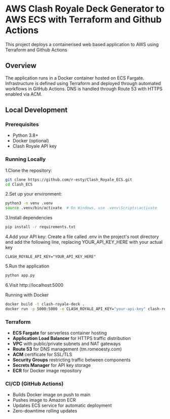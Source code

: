# AWS Clash Royale Deck Generator to AWS ECS with Terraform and Github Actions

This project deploys a containerised web based application to AWS using Terraform and Github Actions

## Overview 

The application runs in a Docker container hosted on ECS Fargate. Infrastructure is defined using Terraform and deployed through automated workflows in GitHub Actions. DNS is handled through Route 53 with HTTPS enabled via ACM.

##  Local Development

### Prerequisites
- Python 3.8+
- Docker (optional)
- Clash Royale API key

### Running Locally

1.Clone the repository:
```bash
git clone https://github.com/r-esty/Clash_Royale_ECS.git
cd Clash_ECS
```
2.Set up your environment:
```bash
python3 -m venv .venv
source .venv/bin/activate  # On Windows, use .venv\Scripts\activate
```
3.Install dependencies
```bash
pip install -r requirements.txt
```
4.Add your API key:
Create a file called .env in the project's root directory and add the following line, replacing YOUR_API_KEY_HERE with your actual key
```
CLASH_ROYALE_API_KEY="YOUR_API_KEY_HERE"
```
5.Run the application
```bash
python app.py
```
6.Visit http://localhost:5000

Running with Docker
```bash
docker build -t clash-royale-deck .
docker run -p 5000:5000 -e CLASH_ROYALE_API_KEY="your-api-key" clash-royale-deck
```
### Terraform
- **ECS Fargate** for serverless container hosting
- **Application Load Balancer** for HTTPS traffic distribution  
- **VPC** with public/private subnets and NAT gateways
- **Route 53** for DNS management (tm.romeoesty.com)
- **ACM** certificate for SSL/TLS
- **Security Groups** restricting traffic between components
- **Secrets Manager** for API key storage
- **ECR** for Docker image repository

### CI/CD (GitHub Actions)
- Builds Docker image on push to main
- Pushes image to Amazon ECR
- Updates ECS service for automatic deployment
- Zero-downtime rolling updates

















